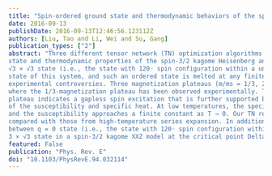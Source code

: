 ```yaml
---
title: "Spin-ordered ground state and thermodynamic behaviors of the spin-3/2 kagome Heisenberg antiferromagnet"
date: 2016-09-13
publishDate: 2016-09-13T12:46:56.123112Z
authors: [Liu, Tao and Li, Wei and Su, Gang]
publication_types: ["2"]
abstract: "Three different tensor network (TN) optimization algorithms are employed to accurately determine the ground
state and thermodynamic properties of the spin-3/2 kagome Heisenberg antiferromagnet. We found that the
√3 × √3 state (i.e., the state with 120◦ spin configuration within a unit cell containing 9 sites) is the ground
state of this system, and such an ordered state is melted at any finite temperature, thereby clarifying the existing
experimental controversies. Three magnetization plateaus (m/ms = 1/3, 23/27, and 25/27) were obtained,
where the 1/3-magnetization plateau has been observed experimentally. The absence of a zero-magnetization
plateau indicates a gapless spin excitation that is further supported by the thermodynamic asymptotic behaviors
of the susceptibility and specific heat. At low temperatures, the specific heat is shown to exhibit a T 2 behavior,
and the susceptibility approaches a finite constant as T → 0. Our TN results of thermodynamic properties are
compared with those from high-temperature series expansion. In addition, we disclose a quantum phase transition
between q = 0 state (i.e., the state with 120◦ spin configuration within a unit cell containing three sites) and √
3 × √3 state in a spin-3/2 kagome XXZ model at the critical point Deltac = 0.54. This study provides reliable and useful information for further explorations on high-spin kagome physics."
featured: False
publication: "Phys. Rev. E"
doi: "10.1103/PhysRevE.94.032114"
---
```



